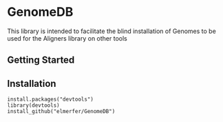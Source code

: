 # GenomeDB
This library is intended to facilitate the blind installation of Genomes to be used for the Aligners library on other tools


## Getting Started


## Installation
```
install.packages("devtools")
library(devtools)
install_github("elmerfer/GenomeDB")
```
